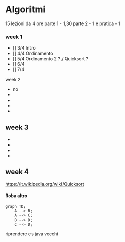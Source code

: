 # Algoritmi

15 lezioni da 4 ore
parte 1 - 1,30
parte 2 - 1
e pratica - 1

### week 1
- [] 3/4 Intro
- [] 4/4 Ordinamento
- [] 5/4 Ordinamento 2 ? / Quicksort ?
- [] 6/4
- [] 7/4

week 2
- no
-
-
-
-
week 3
-
-
-
-
-
week 4
-




https://it.wikipedia.org/wiki/Quicksort


#### Roba altro

```mermaid
graph TD;
    A --> B;
    A --> C;
    B --> D;
    C --> D;
```

riprendere es java vecchi